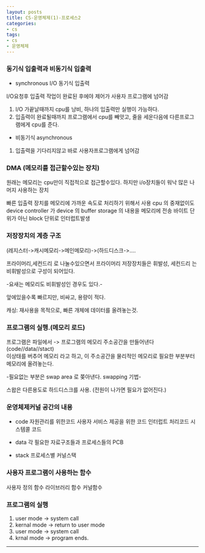 ```yaml
---
layout: posts
title: CS-운영체제(1)-프로세스2
categories:
- cs
tags:
- cs
- 운영체제
---
```


### 동기식 입출력과 비동기식 입출력

* synchronous I/O
동기식 입출력

I/O요청후 입출력 작업이 완료된 후에야 제어가 사용자 프로그램에 넘어감

1. I/O 가끝날때까지 cpu를 낭비, 하나의 입출력만 실행이 가능하다.
2. 입출력이 완료될때까지 프로그램에서 cpu를 빼앗고, 줄을 세운다음에 다른프로그램에게 cpu를 준다.

* 비동기식 asynchronous

1. 입출력을 기다리지않고 바로 사용자프로그램에게 넘어감


### DMA (메모리를 접근할수있는 장치)

원래는 메모리는 cpu만이 직접적으로 접근할수있다. 하지만 i/o장치들이 워낙 많은 나머지 사용하는 장치 

빠른 입출력 장치를 메모리에 가까운 속도로 처리하기 위해서 사용
cpu 의 중재없이도 device controller 가 device 의 buffer storage 의 내용을 메모리에 전송
바이트 단위가 아닌 block 단위로 인터럽트발생

### 저장장치의 계층 구조

(레지스터->캐시메모리->메인메모리)->(하드디스크->….

프라이머리,세컨드리 로 나눌수있으면서 프라이머리 저장장치들은 휘발성, 세컨드리 는 비휘발성으로 구성이 되어있다.

-요새는 메모리도 비휘발성인 경우도 있다.-

앞에있을수록 빠르지만, 비싸고, 용량이 적다.

캐싱: 재사용을 목적으로, 빠른 개체에 데이터를 올려놓는것.

### 프로그램의 실행.(메모리 로드)

프로그램은 파일에서 -> 프로그램의 메모리 주소공간을 만들어낸다(code//data//stact)  
이상태를 버추어 메모리 라고 하고, 이 주소공간을 물리적인 메모리로 필요한 부분부터 메모리에 올려놓는다.

-필요없는 부분은 swap area 로 쫒아낸다. swapping 기법-

스왑은 다른용도로 하드디스크를 사용. (전원이 나가면 필요가 없어진다.)

### 운영체제커널 공간의 내용
* code
자원관리를 위한코드
사용자 서비스 제공을 위한 코드
인터럽트 처리코드 시스템콜 코드

* data
각 필요한 자료구조들과 프로세스들의 PCB

* stack
프로세스별 커널스택

### 사용자 프로그램이 사용하는 함수

사용자 정의 함수
라이브러리 함수
커널함수

### 프로그램의 실행

1. user mode -> system call
2. kernal mode -> return to user mode
3. user mode -> system call
4. krnal mode -> program ends.
---